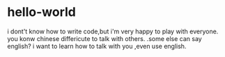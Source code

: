 # hello-world
i dont't know how to write code,but i'm very happy to play with everyone.
you konw chinese differicute to talk with others.
.some else can say english? i want to learn how to talk with you ,even use english.
